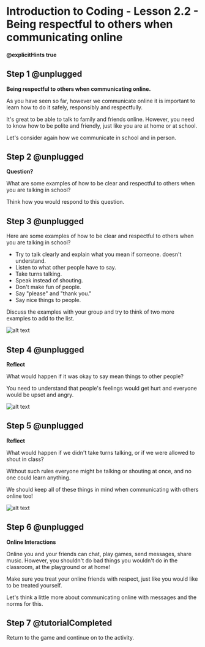# Introduction to Coding - Lesson 2.2 - Being respectful to others when communicating online
#### @explicitHints true

## Step 1 @unplugged
**Being respectful to others when communicating online.**

As you have seen so far, however we communicate online it is important to learn how to do it safely, responsibly and respectfully.

It's great to be able to talk to family and friends online. However, you need to know how to be polite and friendly, just like you are at home or at school.

Let's consider again how we communicate in school and in person.

## Step 2 @unplugged
**Question?**

What are some examples of how to be clear and respectful to others when you are talking in school?

Think how you would respond to this question.

## Step 3 @unplugged

Here are some examples of how to be clear and respectful to others when you are talking in school?

- Try to talk clearly and explain what you mean if someone. doesn't understand.
- Listen to what other people have to say.
- Take turns talking.
- Speak instead of shouting.
- Don't make fun of people.
- Say "please" and "thank you."
- Say nice things to people.

Discuss the examples with your group and try to think of two more examples to add to the list.

![alt text](https://introductionv3.codingcredentials.com/Lesson2/2.2/images/3.jpg?raw=true "Digital Citzenship")

## Step 4 @unplugged
**Reflect**

What would happen if it was okay to say mean things to other people?

You need to understand that people's feelings would get hurt and everyone would be upset and angry.

![alt text](https://introductionv3.codingcredentials.com/Lesson2/2.2/images/4.jpg?raw=true "Digital Citzenship")

## Step 5 @unplugged
**Reflect**

What would happen if we didn't take turns talking, or if we were allowed to shout in class?

Without such rules everyone might be talking or shouting at once, and no one could learn anything.

We should keep all of these things in mind when communicating with others online too!

![alt text](https://introductionv3.codingcredentials.com/Lesson2/2.2/images/5.jpg?raw=true "Digital Citzenship")

## Step 6 @unplugged
**Online Interactions**

Online you and your friends can chat, play games, send messages, share music. However, you shouldn't do bad things you wouldn't do in the classroom, at the playground or at home!

Make sure you treat your online friends with respect, just like you would like to be treated yourself.

Let's think a little more about communicating online with messages and the norms for this.


## Step 7 @tutorialCompleted
Return to the game and continue on to the activity. 